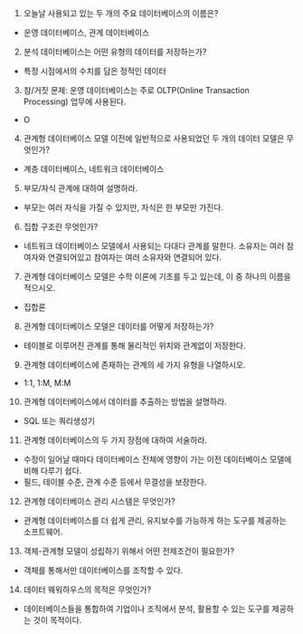 1. 오늘날 사용되고 있는 두 개의 주요 데이터베이스의 이름은?
 - 운영 데이터베이스, 관계 데이터베이스
 
2. 분석 데이터베이스는 어떤 유형의 데이터를 저장하는가?
 - 특정 시점에서의 수치를 담은 정적인 데이터
 
3. 참/거짓 문제: 운영 데이터베이스는 주로 OLTP(Online Transaction Processing) 업무에 사용된다.
 - O
 
4. 관계형 데이터베이스 모델 이전에 일반적으로 사용되었던 두 개의 데이터 모델은 무엇인가?
 - 계층 데이터베이스, 네트워크 데이터베이스
 
5. 부모/자식 관계에 대하여 설명하라.
 - 부모는 여러 자식을 가질 수 있지만, 자식은 한 부모만 가진다.
 
6. 집합 구조란 무엇인가?
 - 네트워크 데이터베이스 모델에서 사용되는 다대다 관계를 말한다. 소유자는 여러 참여자와 연결되어있고 참여자는 여러 소유자와 연결되어 있다.
 
7. 관계형 데이터베이스 모델은 수학 이론에 기초를 두고 있는데, 이 중 하나의 이름을 적으시오.
 - 집합론
 
8. 관계형 데이터베이스 모델은 데이터를 어떻게 저장하는가?
 - 테이블로 이루어진 관계를 통해 물리적인 위치와 관계없이 저장한다.
 
9. 관계형 데이터베이스에 존재하는 관계의 세 가지 유형을 나열하시오.
 - 1:1, 1:M, M:M
 
10. 관계형 데이터베이스에서 데이터를 추출하는 방법을 설명하라.
 - SQL 또는 쿼리생성기
 
11. 관계형 데이터베이스의 두 가지 장점에 대하여 서술하라.
 - 수정이 일어날 때마다 데이터베이스 전체에 영향이 가는 이전 데이터베이스 모델에 비해 다루기 쉽다.
 - 필드, 테이블 수준, 관계 수준 등에서 무결성을 보장한다.
 
12. 관계형 데이터베이스 관리 시스템은 무엇인가?
 - 관계형 데이터베이스를 더 쉽게 관리, 유지보수를 가능하게 하는 도구를 제공하는 소프트웨어.
 
13. 객체-관계형 모델이 성립하기 위해서 어떤 전제조건이 필요한가?
 - 객체를 통해서만 데이터베이스를 조작할 수 있다.
 
14. 데이터 웨워하우스의 목적은 무엇인가?
 - 데이터베이스들을 통합하여 기업이나 조직에서 분석, 활용할 수 있는 도구를 제공하는 것이 목적이다.
